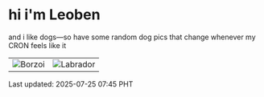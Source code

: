 # hi i'm Leoben

and i like dogs—so have some random dog pics that change whenever my CRON feels like it

|  |  |
|--------|----------|
| ![Borzoi](https://random-dog-vercel.vercel.app/api/random-borzoi?v=1753400735) | ![Labrador](https://random-dog-vercel.vercel.app/api/random-labrador?v=1753400735) |

Last updated: 2025-07-25 07:45 PHT
